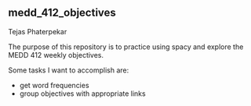 ## medd_412_objectives
Tejas Phaterpekar

The purpose of this repository is to practice using spacy and explore the MEDD 412 weekly objectives.

Some tasks I want to accomplish are:
- get word frequencies
- group objectives with appropriate links
